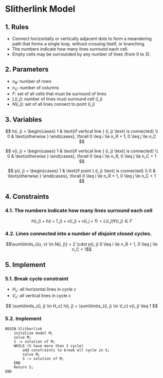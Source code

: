# Slitherlink Model
## 1. Rules
- Connect horizontally or vertically adjacent dots to form a meandering path that forms a single loop, without crossing itself, or branching.
- The numbers indicate how many lines surround each cell.
- Empty cells may be surrounded by any number of lines (from 0 to 3).

## 2. Parameters
- $n_R$: number of rows
- $n_C$: number of columns
- $F$: set of all cells that must be surround of lines
- $L(i, j)$: number of lines must surround cell $(i, j)$
- $N(i, j)$: set of all lines connect to point $(i, j)$

## 3. Variables
$$
h(i, j) = \begin{cases}
    1 & \text{if vertical line } (i, j) \text{ is connected} \\
    0 & \text{otherwise }
\end{cases}, \forall 0 \leq i \le n_R + 1, 0 \leq j \le n_C
$$

$$
v(i, j) = \begin{cases}
    1 & \text{if vertical line } (i, j) \text{ is connected} \\
    0 & \text{otherwise }
\end{cases}, \forall 0 \leq i \le n_R, 0 \leq j \le n_C + 1
$$

$$
p(i, j) = \begin{cases}
    1 & \text{if point } (i, j) \text{ is connected} \\
    0 & \text{otherwise }
\end{cases}, \forall 0 \leq i \le n_R + 1, 0 \leq j \le n_C + 1
$$

## 4. Constraints

### 4.1. The numbers indicate how many lines surround each cell
$$ h(i, j) + h(i + 1, j) + v(i, j) + v(i, j + 1) = L(i, j) \forall (i, j) \in F$$

### 4.2. Lines connected into a number of disjoint closed cycles.
$$\sum\limits_{(u, v) \in N(i, j)} = 2 \cdot p(i, j) 0 \leq i \le n_R + 1, 0 \leq j \le n_C + 1$$

## 5. Implement

### 5.1. Break cycle constraint
- $H_c$: all horizontal lines in cycle $c$
- $V_c$: all vertical lines in cycle $c$

$$
\sum\limits_{(i, j) \in H_c} h(i, j) + \sum\limits_{(i, j) \in V_c} v(i, j) \leq 1
$$


### 5.2. Implement
```
BEGIN Slitherlink
    initalize model M;
    solve M;
    S := solution of M;
    WHILE (S have more than 1 cycle)
        add constraints to break all cycle in S;
        solve M;
        S := solution of M;
    END
    Return S;
END
```
